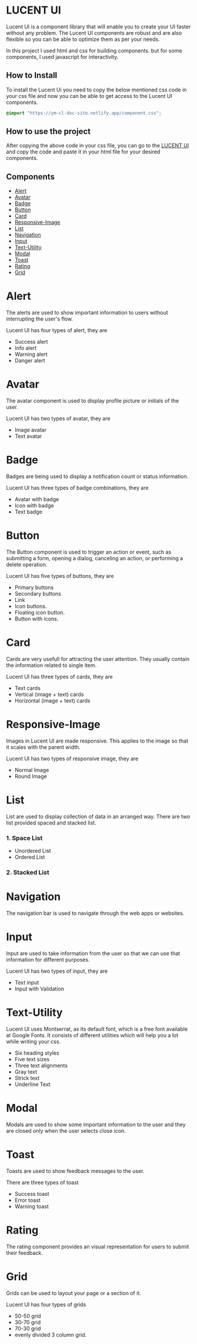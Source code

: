 # LUCENT UI

Lucent UI is a component library that will enable you to create your UI faster without any problem. The Lucent UI components are robust and are also flexible so you can be able to optimize them as per your needs.

In this project I used html and css for building components. but for some components, I used javascript for interactivity.

## How to Install

To install the Lucent Ui you need to copy the below mentioned css code in your css file and now you can be able to get access to the Lucent UI components.

```css
@import "https://ym-cl-doc-site.netlify.app/component.css";
```

## How to use the project

After copying the above code in your css file, you can go to the [LUCENT UI](http://ym-cl-dev.netlify.app) and copy the code and paste it in your html file for your desired components.

## Components

- [Alert](#Alert)
- [Avatar](#Avatar)
- [Badge](#Badge)
- [Button](#Button)
- [Card](#Card)
- [Responsive-Image](#Responsive-Image)
- [List](#List)
- [Navigation](#Navigation)
- [Input](#Inputs)
- [Text-Utility](#Text-Utility)
- [Modal](#Modal)
- [Toast](#Toast)
- [Rating](#Rating)
- [Grid](#Grid)


# Alert

The alerts are used to show  important information to users without interrupting the user's flow.

Lucent UI has four types of alert, they are
- Success alert
- Info alert
- Warning alert
- Danger alert


# Avatar

The avatar component is used to display profile picture or initials of the user.

Lucent UI has two types of avatar, they are

- Image avatar
- Text avatar


# Badge

Badges are being used to display a notification count or status information.

Lucent UI has three types of badge combinations, they are

- Avatar with badge
- Icon with badge
- Text badge


# Button

The Button component is used to trigger an action or event, such as submitting a form, opening a dialog, canceling an action, or performing a delete operation.

Lucent UI has five types of buttons, they are

- Primary buttons
- Secondary buttons
- Link
- Icon buttons.
- Floating icon button.
- Button with icons.


# Card

Cards are very usefull for attracting the user attention. They usually contain the information related to single item.

Lucent UI has three types of cards, they are

- Text cards
- Vertical (image + text) cards
- Horizontal (image + text) cards


# Responsive-Image

Images in Lucent UI are made responsive. This applies to the image so that it scales with the parent width.

Lucent UI has two types of responsive image, they are

- Normal Image
- Round Image


# List

List are used to display collection of data in an arranged way. There are two list provided spaced and stacked list.

### 1. Space List

- Unordered List
- Ordered List

### 2. Stacked List


# Navigation

The navigation bar is used to navigate through the web apps or websites.


# Input

Input are used to take information from the user so that we can use that information for different purposes.

Lucent UI has two types of input, they are

- Text input
- Input with Validation


# Text-Utility

Lucent UI uses Montserrat, as its default font, which is a free font available at Google Fonts. It consists of different utilities which will help you a lot while writing your css.

- Six heading styles
- Five text sizes
- Three text alignments
- Gray text
- Strick text
- Underline Text


# Modal

Modals are used to show some important information to the user and they are closed only when the user selects close icon.


# Toast

Toasts are used to show feedback messages to the user.

There are three types of toast

- Success toast
- Error toast
- Warning toast


# Rating

The rating component provides an visual representation for users to submit their feedback.


# Grid

Grids can be used to layout your page or a section of it.

Lucent UI has four types of grids

- 50-50 grid
- 30-70 grid
- 70-30 grid
- evenly divided 3 column grid.
